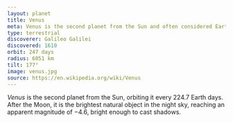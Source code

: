 ```yaml
---
layout: planet
title: Venus
meta: Venus is the second planet from the Sun and often considered Earth’s sister planet.
type: terrestrial
discoverer: Galileo Galilei
discovered: 1610
orbit: 247 days
radius: 6051 km
tilt: 177°
image: venus.jpg
source: https://en.wikipedia.org/wiki/Venus
---
```


*Venus* is the second planet from the Sun, orbiting it every 224.7 Earth days. After the Moon, it is the brightest natural object in the night sky, reaching an apparent magnitude of −4.6, bright enough to cast shadows.